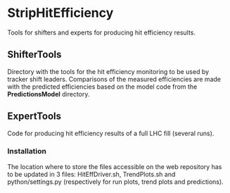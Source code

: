 # StripHitEfficiency
Tools for shifters and experts for producing hit efficiency results.

## ShifterTools

Directory with the tools for the hit efficiency monitoring to be used by tracker shift leaders.
Comparisons of the measured efficiencies are made with the predicted efficiencies based on the model code from the **PredictionsModel** directory.

## ExpertTools

Code for producing hit efficiency results of a full LHC fill (several runs).

### Installation

The location where to store the files accessible on the web repository has to be updated in 3 files: HitEffDriver.sh, TrendPlots.sh and python/settings.py (respectively for run plots, trend plots and predictions).

